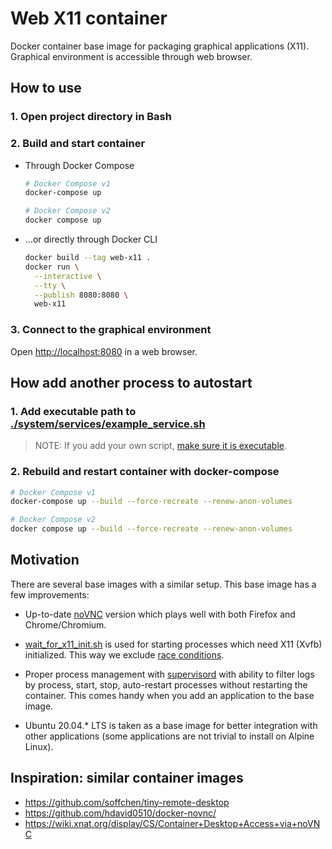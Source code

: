# Web X11 container

Docker container base image for packaging graphical applications (X11).
Graphical environment is accessible through web browser.

## How to use

### 1. Open project directory in Bash

### 2. Build and start container

* Through Docker Compose

  ```bash
  # Docker Compose v1
  docker-compose up

  # Docker Compose v2
  docker compose up
  ```

* ...or directly through Docker CLI

  ```bash
  docker build --tag web-x11 .
  docker run \
    --interactive \
    --tty \
    --publish 8080:8080 \
    web-x11
  ```

### 3. Connect to the graphical environment

Open [http://localhost:8080](http://localhost:8080) in a web browser.

## How add another process to autostart

### 1. Add executable path to [./system/services/example_service.sh](./system/services/example_service.sh#L14)

> NOTE: If you add your own script, [make sure it is executable](https://askubuntu.com/a/229592/982082).

### 2. Rebuild and restart container with docker-compose

```bash
# Docker Compose v1
docker-compose up --build --force-recreate --renew-anon-volumes

# Docker Compose v2
docker compose up --build --force-recreate --renew-anon-volumes
```

## Motivation

There are several base images with a similar setup.
This base image has a few improvements:

* Up-to-date [noVNC](https://novnc.com) version which plays well with both
  Firefox and Chrome/Chromium.

* [wait_for_x11_init.sh](./system/services/wait_for_x11_init.sh) is used for
  starting processes which need X11 (Xvfb) initialized. This way we
  exclude [race conditions](https://en.wikipedia.org/wiki/Race_condition#In_software).

* Proper process management with [supervisord](http://supervisord.org/) with
  ability to filter logs by process, start, stop, auto-restart processes without
  restarting the container. This comes handy when you add an application
  to the base image.

* Ubuntu 20.04.* LTS is taken as a base image for better integration with other
  applications (some applications are not trivial to install on Alpine Linux).

## Inspiration: similar container images

* https://github.com/soffchen/tiny-remote-desktop
* https://github.com/hdavid0510/docker-novnc/
* https://wiki.xnat.org/display/CS/Container+Desktop+Access+via+noVNC
